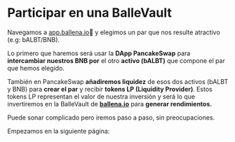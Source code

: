 # Participar en una BalleVault

Navegamos a [app.ballena.io](https://app.ballena.io/)🐋 y elegimos un par que nos resulte atractivo \(e.g: bALBT/BNB\). 

Lo primero que haremos será usar la **DApp PancakeSwap** para **intercambiar nuestros BNB por** el otro **activo \(bALBT\)** que compone el par que hemos elegido. 

También en PancakeSwap **añadiremos liquidez** de esos dos activos \(bALBT y BNB\) para **crear el par** y recibir **tokens LP \(Liquidity Provider\)**. Estos tokens LP representan el valor de nuestra inversión y será lo que invertiremos en la BalleVault de [**ballena.io**](https://ballena.io/) para **generar rendimientos.** 

Puede sonar complicado pero iremos paso a paso, sin preocupaciones.

  


Empezamos en la siguiente página:

